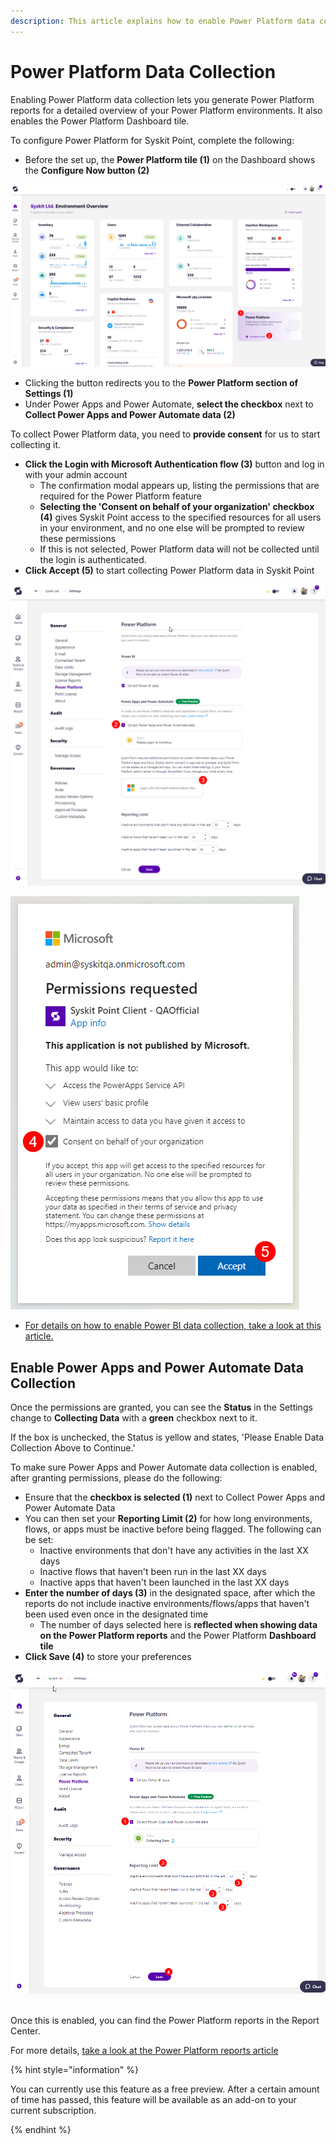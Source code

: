 ```yaml
---
description: This article explains how to enable Power Platform data collection for Syskit Point
---
```


# Power Platform Data Collection

Enabling Power Platform data collection lets you generate Power Platform reports for a detailed overview of your Power Platform environments. It also enables the Power Platform Dashboard tile. 

To configure Power Platform for Syskit Point, complete the following:

* Before the set up, the **Power Platform tile (1)** on the Dashboard shows the **Configure Now button (2)**

![Dashboard tile - Configure Now](../.gitbook/assets/power-platform-tile-configure.png)

* Clicking the button redirects you to the **Power Platform section of Settings (1)** 
* Under Power Apps and Power Automate, **select the checkbox** next to **Collect Power Apps and Power Automate data (2)**

To collect Power Platform data, you need to **provide consent** for us to start collecting it.

* **Click the Login with Microsoft Authentication flow (3)** button and log in with your admin account
  * The confirmation modal appears up, listing the permissions that are required for the Power Platform feature
  * **Selecting the 'Consent on behalf of your organization' checkbox (4)** gives Syskit Point access to the specified resources for all users in your environment, and no one else will be prompted to review these permissions
  * If this is not selected, Power Platform data will not be collected until the login is authenticated. 
* **Click Accept (5)** to start collecting Power Platform data in Syskit Point

![Configure Power Platform](../.gitbook/assets/power-platform-configuration.png)

![Configure Power Platform - Consent](../.gitbook/assets/power-platform-configuration-consent.png)


* [For details on how to enable Power BI data collection, take a look at this article.](../configuration/enable-powerBI-data-collection.md)

## Enable Power Apps and Power Automate Data Collection

Once the permissions are granted, you can see the **Status** in the Settings change to **Collecting Data** with a **green** checkbox next to it. 

If the box is unchecked, the Status is yellow and states, 'Please Enable Data Collection Above to Continue.'

To make sure Power Apps and Power Automate data collection is enabled, after granting permissions, please do the following:

* Ensure that the **checkbox is selected (1)** next to Collect Power Apps and Power Automate Data
* You can then set your **Reporting Limit (2)** for how long environments, flows, or apps must be inactive before being flagged. The following can be set:
  * Inactive environments that don't have any activities in the last XX days
  * Inactive flows that haven't been run in the last XX days
  * Inactive apps that haven't been launched in the last XX days
* **Enter the number of days (3)** in the designated space, after which the reports do not include inactive environments/flows/apps that haven't been used even once in the designated time
  * The number of days selected here is **reflected when showing data on the Power Platform reports** and the Power Platform **Dashboard tile**
* **Click Save (4)** to store your preferences

![Power Apps and Power Automate](../.gitbook/assets/power-platform-power-point-reports.png)
 

Once this is enabled, you can find the Power Platform reports in the Report Center. 

For more details, [take a look at the Power Platform reports article](../reporting/power-platform-reports.md)

{% hint style="information" %}

You can currently use this feature as a free preview. After a certain amount of time has passed, this feature will be available as an add-on to your current subscription. 

{% endhint %}